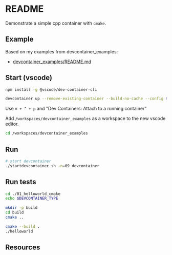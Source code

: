 # README

Demonstrate a simple cpp container with `cmake`.  

## Example

Based on my examples from devcontainer_examples:

* [devcontainer_examples/README.md](https://github.com/chrisguest75/devcontainer_examples/tree/master/README.md)  

## Start (vscode)

```sh
npm install -g @vscode/dev-container-cli  
```

```sh
devcontainer up --remove-existing-container --build-no-cache --config $(pwd)/.devcontainer/06_cpp/devcontainer.json
```

Use `⌘ + ^ + p` and "Dev Containers: Attach to a running container"

Add `/workspaces/devcontainer_examples` as a workspace to the new vscode editor.  

```sh
cd /workspaces/devcontainer_examples
```

## Run

```sh
# start devcontainer
./startdevcontainer.sh -n=09_devcontainer 
```

## Run tests

```sh
cd ./01_helloworld_cmake
echo $DEVCONTAINER_TYPE

mkdir -p build
cd build
cmake ..

cmake --build .  
./helloworld
```

## Resources

